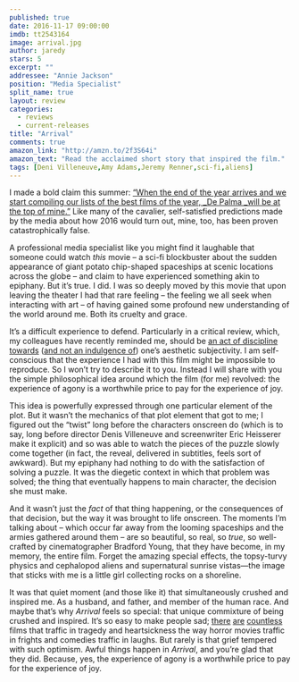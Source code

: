 ```yaml
---
published: true
date: 2016-11-17 09:00:00
imdb: tt2543164
image: arrival.jpg
author: jaredy
stars: 5
excerpt: ""
addressee: "Annie Jackson"
position: "Media Specialist"
split_name: true
layout: review
categories: 
  - reviews
  - current-releases
title: "Arrival"
comments: true
amazon_link: "http://amzn.to/2f3S64i"
amazon_text: "Read the acclaimed short story that inspired the film."
tags: [Deni Villeneuve,Amy Adams,Jeremy Renner,sci-fi,aliens]
---
```

I made a bold claim this summer: [“When the end of the year arrives and we start compiling our lists of the best films of the year, _De Palma _will be at the top of mine.”](http://www.dearcastandcrew.com/content/2016/7/26/my-de-palma-is-better-than-your-de-palma.html) Like many of the cavalier, self-satisfied predictions made by the media about how 2016 would turn out, mine, too, has been proven catastrophically false. 

A professional media specialist like you might find it laughable that someone could watch _this_ movie – a sci-fi blockbuster about the sudden appearance of giant potato chip-shaped spaceships at scenic locations across the globe – and claim to have experienced something akin to epiphany. But it’s true. I did. I was so deeply moved by this movie that upon leaving the theater I had that rare feeling – the feeling we all seek when interacting with art – of having gained some profound new understanding of the world around me. Both its cruelty and grace. 

It’s a difficult experience to defend. Particularly in a critical review, which, my colleagues have recently reminded me, should be [an act of discipline towards](http://www.dearcastandcrew.com/content/2016/7/27/there-are-two-ways-to-watch-a-film-and-the-other-one-is-wrong.html) ([and not an indulgence of](http://www.dearcastandcrew.com/content/2016/7/27/the-rashomon-effect.html)) one’s aesthetic subjectivity. I am self-conscious that the experience I had with this film might be impossible to reproduce. So I won’t try to describe it to you. Instead I will share with you the simple philosophical idea around which the film (for me) revolved: the experience of agony is a worthwhile price to pay for the experience of joy. 

This idea is powerfully expressed through one particular element of the plot. But it wasn’t the mechanics of that plot element that got to me; I figured out the “twist” long before the characters onscreen do (which is to say, long before director Denis Villeneuve and screenwriter Eric Heisserer make it explicit) and so was able to watch the pieces of the puzzle slowly come together (in fact, the reveal, delivered in subtitles, feels sort of awkward). But my epiphany had nothing to do with the satisfaction of solving a puzzle. It was the diegetic context in which that problem was solved; the thing that eventually happens to main character, the decision she must make.

And it wasn’t just the _fact_ of that thing happening, or the consequences of that decision, but the way it was brought to life onscreen. The moments I’m talking about – which occur far away from the looming spaceships and the armies gathered around them – are so beautiful, so real, so _true_, so well-crafted by cinematographer Bradford Young, that they have become, in my memory, the entire film. Forget the amazing special effects, the topsy-turvy physics and cephalopod aliens and supernatural sunrise vistas—the image that sticks with me is a little girl collecting rocks on a shoreline. 

It was that quiet moment (and those like it) that simultaneously crushed and inspired me. As a husband, and father, and member of the human race. And maybe that’s why _Arrival_ feels so special: that unique commixture of being crushed and inspired. It’s so easy to make people sad; [there](http://www.dearcastandcrew.com/content/2012/9/14/amour.html) [are](http://www.dearcastandcrew.com/content/2016/1/15/45-years-is-ununconditionally-the-best-film-of-2015.html) [countless](http://www.dearcastandcrew.com/content/2016/3/29/batman-v-superman-dawn-of-justice.html) films that traffic in tragedy and heartsickness the way horror movies traffic in frights and comedies traffic in laughs. But rarely is that grief tempered with such optimism. Awful things happen in _Arrival_, and you’re glad that they did. Because, yes, the experience of agony is a worthwhile price to pay for the experience of joy. 